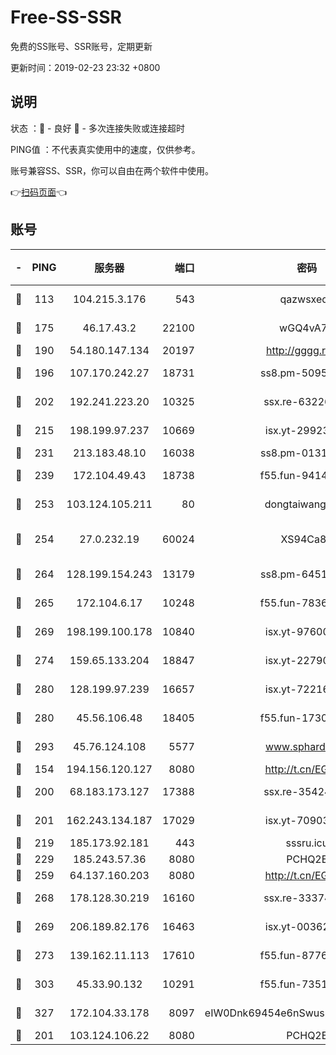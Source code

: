 # Free-SS-SSR

免费的SS账号、SSR账号，定期更新

更新时间：2019-02-23 23:32 +0800

## 说明

状态     ：🙂 - 良好 🙁 - 多次连接失败或连接超时

PING值   ：不代表真实使用中的速度，仅供参考。

账号兼容SS、SSR，你可以自由在两个软件中使用。

👉[扫码页面](https://liesauer.github.io/free-ss-ssr.github.io/)👈

## 账号

|-|PING|服务器|端口|密码|加密方式|区域|
|:----:|:----:|:-----:|-----:|:----:|:----:|:----:|
|🙂|113|104.215.3.176|543|qazwsxedc|aes-256-gcm|JP|
|🙂|175|46.17.43.2|22100|wGQ4vA7D|aes-256-gcm|RU|
|🙂|190|54.180.147.134|20197|http://gggg.rocks|chacha20|KR|
|🙂|196|107.170.242.27|18731|ss8.pm-50950263|aes-256-cfb|US|
|🙂|202|192.241.223.20|10325|ssx.re-63226148|aes-256-cfb|US|
|🙂|215|198.199.97.237|10669|isx.yt-29923675|aes-256-cfb|US|
|🙂|231|213.183.48.10|16038|ss8.pm-01318678|rc4-md5|RU|
|🙂|239|172.104.49.43|18738|f55.fun-94147766|aes-256-cfb|SG|
|🙂|253|103.124.105.211|80|dongtaiwang.com|aes-256-cfb|US|
|🙂|254|27.0.232.19|60024|XS94Ca8K|xchacha20-ietf-poly1305|HK|
|🙂|264|128.199.154.243|13179|ss8.pm-64511599|aes-256-cfb|SG|
|🙂|265|172.104.6.17|10248|f55.fun-78360191|aes-256-cfb|US|
|🙂|269|198.199.100.178|10840|isx.yt-97600185|aes-256-cfb|US|
|🙂|274|159.65.133.204|18847|isx.yt-22790068|aes-256-cfb|SG|
|🙂|280|128.199.97.239|16657|isx.yt-72216653|aes-256-cfb|SG|
|🙂|280|45.56.106.48|18405|f55.fun-17301402|aes-256-cfb|US|
|🙂|293|45.76.124.108|5577|www.sphard.com|aes-256-cfb|AU|
|🙂|154|194.156.120.127|8080|http://t.cn/EGJIyrl|rc4-md5|RU|
|🙂|200|68.183.173.127|17388|ssx.re-35424497|aes-256-cfb|US|
|🙂|201|162.243.134.187|17029|isx.yt-70903569|aes-256-cfb|US|
|🙂|219|185.173.92.181|443|sssru.icu|rc4-md5|RU|
|🙂|229|185.243.57.36|8080|PCHQ2E|rc4-md5|US|
|🙂|259|64.137.160.203|8080|http://t.cn/EGJIyrl|rc4-md5|CA|
|🙂|268|178.128.30.219|16160|ssx.re-33374521|aes-256-cfb|SG|
|🙂|269|206.189.82.176|16463|isx.yt-00362323|aes-256-cfb|SG|
|🙂|273|139.162.11.113|17610|f55.fun-87762700|aes-256-cfb|SG|
|🙂|303|45.33.90.132|10291|f55.fun-73512768|aes-256-cfb|US|
|🙂|327|172.104.33.178|8097|eIW0Dnk69454e6nSwuspv9DmS201tQ0D|aes-256-cfb|SG|
|🙁|201|103.124.106.22|8080|PCHQ2E|rc4-md5|US|
